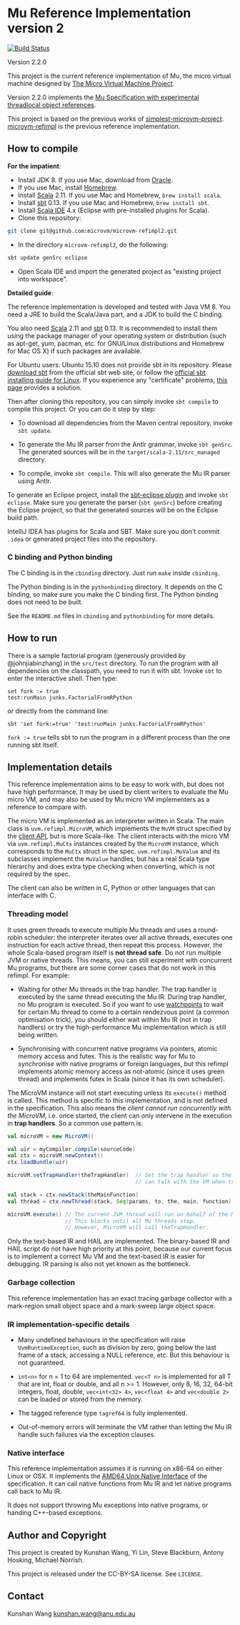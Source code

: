 # Mu Reference Implementation version 2

[![Build Status](https://travis-ci.org/microvm/microvm-refimpl2.svg?branch=master)](https://travis-ci.org/microvm/microvm-refimpl2)

Version 2.2.0

This project is the current reference implementation of Mu, the micro virtual
machine designed by [The Micro Virtual Machine Project](http://microvm.org).

Version 2.2.0 implements the [Mu Specification with experimental threadlocal
object references](https://github.com/microvm/microvm-spec/tree/issue52-threadlocal).

This project is based on the previous works of
[simplest-microvm-project](https://github.com/microvm/simplest-microvm-project).
[microvm-refimpl](https://github.com/microvm-project/microvm-refimpl) is the
previous reference implementation.

## How to compile

**For the impatient**:

* Install JDK 8. If you use Mac, download from
  [Oracle](http://www.oracle.com/technetwork/java/javase/downloads/jdk8-downloads-2133151.html).
* If you use Mac, install [Homebrew](http://brew.sh/).
* Install [Scala](http://scala-lang.org/) 2.11. If you use Mac and Homebrew,
  `brew install scala`.
* Install [sbt](http://www.scala-sbt.org/) 0.13. If you use Mac and Homebrew,
  `brew install sbt`.
* Install [Scala IDE](http://scala-ide.org/) 4.x (Eclipse with pre-installed
  plugins for Scala).
* Clone this repository:

```bash
git clone git@github.com:microvm/microvm-refimpl2.git
```

* In the directory `microvm-refimpl2`, do the following:

```bash
sbt update genSrc eclipse
```

* Open Scala IDE and import the generated project as "existing project into
  workspace".

**Detailed guide**:

The reference implementation is developed and tested with Java VM 8. You need a
JRE to build the Scala/Java part, and a JDK to build the C binding.

You also need [Scala](http://scala-lang.org/) 2.11 and
[sbt](http://www.scala-sbt.org/) 0.13. It is recommended to install them using
the package manager of your operating system or distribution (such as apt-get,
yum, pacman, etc. for GNU/Linux distributions and Homebrew for Mac OS X) if such
packages are available.

For Ubuntu users: Ubuntu 15.10 does not provide sbt in its repository. Please
[download sbt](http://www.scala-sbt.org/download.html) from the official sbt web
site, or follow the [official sbt installing guide for
Linux](http://www.scala-sbt.org/0.13/tutorial/Installing-sbt-on-Linux.html).  If
you experience any "certificate" problems, [this
page](https://github.com/sbt/sbt/issues/2295) provides a solution.

Then after cloning this repository, you can simply invoke `sbt compile` to
compile this project. Or you can do it step by step:

* To download all dependencies from the Maven central repository, invoke `sbt
  update`.

* To generate the Mu IR parser from the Antlr grammar, invoke `sbt genSrc`. The
  generated sources will be in the `target/scala-2.11/src_managed` directory.

* To compile, invoke `sbt compile`. This will also generate the Mu IR parser
  using Antlr.

To generate an Eclipse project, install the [sbt-eclipse
plugin](https://github.com/typesafehub/sbteclipse) and invoke `sbt eclipse`.
Make sure you generate the parser (`sbt genSrc`) before creating the Eclipse
project, so that the generated sources will be on the Eclipse build path.

IntelliJ IDEA has plugins for Scala and SBT. Make sure you don't commit `.idea`
or generated project files into the repository.

### C binding and Python binding

The C binding is in the `cbinding` directory. Just run `make` inside `cbinding`.

The Python binding is in the `pythonbinding` directory. It depends on the C
binding, so make sure you make the C binding first. The Python binding does not
need to be built.

See the `README.md` files in `cbinding` and `pythonbinding` for more details.

## How to run

There is a sample factorial program (generously provided by @johnjiabinzhang) in
the `src/test` directory. To run the program with all dependencies on the
classpath, you need to run it with sbt. Invoke `sbt` to enter the interactive
shell. Then type:

```
set fork := true
test:runMain junks.FactorialFromRPython
```

or directly from the command line:

```
sbt 'set fork:=true' 'test:runMain junks.FactorialFromRPython'
```

`fork := true` tells sbt to run the program in a different process than the one
running sbt itself.

## Implementation details

This reference implementation aims to be easy to work with, but does not have
high performance. It may be used by client writers to evaluate the Mu micro VM,
and may also be used by Mu micro VM implementers as a reference to compare with.

The micro VM is implemented as an interpreter written in Scala. The main class
is `uvm.refimpl.MicroVM`, which implements the `MuVM` struct specified by the
[client
API](https://github.com/microvm/microvm-spec/blob/master/uvm-client-interface.rest),
but is more Scala-like. The client interacts with the micro VM via
`uvm.refimpl.MuCtx` instances created by the `MicroVM` instance, which
corresponds to the `MuCtx` struct in the spec. `uvm.refimpl.MuValue` and its
subclasses implement the `MuValue` handles, but has a real Scala type hierarchy
and does extra type checking when converting, which is not required by the spec.

The client can also be written in C, Python or other languages that can
interface with C.

### Threading model

It uses green threads to execute multiple Mu threads and uses a round-robin
scheduler: the interpreter iterates over all active threads, executes one
instruction for each active thread, then repeat this process. However, the whole
Scala-based program itself is **not thread safe**. Do not run multiple JVM or
native threads. This means, you can still experiment with concurrent Mu
programs, but there are some corner cases that do not work in this refimpl. For
example:

- Waiting for other Mu threads in the trap handler. The trap handler is executed
  by the same thread executing the Mu IR. During trap handler, no Mu program is
  executed. So if you want to use
  [watchpoints](https://github.com/microvm/microvm-spec/blob/master/instruction-set.rest#traps-and-watchpoints)
  to wait for certain Mu thread to come to a certain rendezvous point (a common
  optimisation trick), you should either wait within Mu IR (not in trap
  handlers) or try the high-performance Mu implementation which is still being
  written.

- Synchronising with concurrent native programs via pointers, atomic memory
  access and futex. This is the realistic way for Mu to synchronise with
  native programs or foreign languages, but this refimpl implements atomic
  memory access as not-atomic (since it uses green thread) and implements futex
  in Scala (since it has its own scheduler).

The MicroVM instance will not start executing unless its `execute()` method is
called. This method is specific to this implementation, and is not defined in
the specification. This also means the *client cannot run concurrently with the
MicroVM*, i.e. once started, the client can only intervene in the execution in
**trap handlers**. So a common use pattern is:

```scala
val microVM = new MicroVM()

val uir = myCompiler.compile(sourceCode)
val ctx = microVM.newContext()
ctx.loadBundle(uir)

microVM.setTrapHandler(theTrapHandler)  // Set the trap handler so the client
                                        // can talk with the VM when trapped.

val stack = ctx.newStack(theMainFunction)
val thread = ctx.newThread(stack, Seq(params, to, the, main, function))

microVM.execute() // The current JVM thread will run on behalf of the MicroVM.
                  // This blocks until all Mu threads stop.
                  // However, MicroVM will call theTrapHandler.
```

Only the text-based IR and HAIL are implemented. The binary-based IR and HAIL
script do not have high priority at this point, because our current focus is to
implement a correct Mu VM and the text-based IR is easier for debugging. IR
parsing is also not yet known as the bottleneck.

### Garbage collection

This reference implementation has an exact tracing garbage collector with a
mark-region small object space and a mark-sweep large object space.

### IR implementation-specific details

- Many undefined behaviours in the specification will raise
  `UvmRuntimeException`, such as division by zero, going below the last frame of
  a stack, accessing a NULL reference, etc. But this behaviour is not
  guaranteed.

- `int<n>` for n = 1 to 64 are implemented. `vec<T n>` is implemented for all T
  that are int, float or double, and all n >= 1. However, only 8, 16, 32, 64-bit
  integers, float, double, `vec<int<32> 4>`, `vec<float 4>` and `vec<double 2>`
  can be loaded or stored from the memory.

- The tagged reference type `tagref64` is fully implemented.

- Out-of-memory errors will terminate the VM rather than letting the Mu IR
  handle such failures via the exception clauses.

### Native interface

This reference implementation assumes it is running on x86-64 on either Linux or
OSX. It implements the [AMD64 Unix Native
Interface](https://github.com/microvm/microvm-spec/blob/master/native-interface-x64-unix.rest)
of the specification. It can call native functions from Mu IR and let native
programs call back to Mu IR. 

It does not support throwing Mu exceptions into native programs, or handing
C++-based exceptions.

## Author and Copyright

This project is created by Kunshan Wang, Yi Lin, Steve Blackburn, Antony
Hosking, Michael Norrish.

This project is released under the CC-BY-SA license. See `LICENSE`.

## Contact

Kunshan Wang <kunshan.wang@anu.edu.au>

<!--
vim: tw=80
-->

